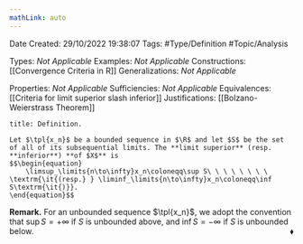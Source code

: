 ```yaml
---
mathLink: auto
---
```


<div class="topSpace"></div>

Date Created: 29/10/2022 19:38:07
Tags: #Type/Definition #Topic/Analysis

Types: _Not Applicable_
Examples: _Not Applicable_
Constructions: [[Convergence Criteria in R]]
Generalizations: _Not Applicable_

Properties: _Not Applicable_
Sufficiencies: _Not Applicable_
Equivalences: [[Criteria for limit superior slash inferior]]
Justifications: [[Bolzano-Weierstrass Theorem]]

``` ad-Definition
title: Definition.

Let $\tpl{x_n}$ be a bounded sequence in $\R$ and let $S$ be the set of all of its subsequential limits. The **limit superior** (resp. **inferior**) **of $X$** is
$$\begin{equation}
    \limsup_\limits{n\to\infty}x_n\coloneqq\sup S\ \ \ \ \ \ \ \ \textrm{\it{(resp.} } \liminf_\limits{n\to\infty}x_n\coloneqq\inf S\textrm{\it{)}}.
\end{equation}$$

```

**Remark.** For an unbounded sequence $\tpl{x_n}$, we adopt the convention that $\sup S=+\infty$ if $S$ is unbounded above, and $\inf S=-\infty$ if $S$ is unbounded below.<span style="float:right;">$\blacklozenge$</span>
